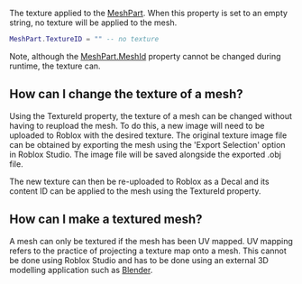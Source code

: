 The texture applied to the [MeshPart](https://developer.roblox.com/en-us/api-reference/class/MeshPart). When this property is set to an empty string, no texture will be applied to the mesh.

```Lua
MeshPart.TextureID = "" -- no texture
``` 

Note, although the [MeshPart.MeshId](https://developer.roblox.com/en-us/api-reference/property/MeshPart/MeshId) property cannot be changed during runtime, the texture can.

How can I change the texture of a mesh?
---------------------------------------

Using the TextureId property, the texture of a mesh can be changed without having to reupload the mesh. To do this, a new image will need to be uploaded to Roblox with the desired texture. The original texture image file can be obtained by exporting the mesh using the 'Export Selection' option in Roblox Studio. The image file will be saved alongside the exported .obj file.

The new texture can then be re-uploaded to Roblox as a Decal and its content ID can be applied to the mesh using the TextureId property.

How can I make a textured mesh?
-------------------------------

A mesh can only be textured if the mesh has been UV mapped. UV mapping refers to the practice of projecting a texture map onto a mesh. This cannot be done using Roblox Studio and has to be done using an external 3D modelling application such as [Blender](https://www.blender.org/).